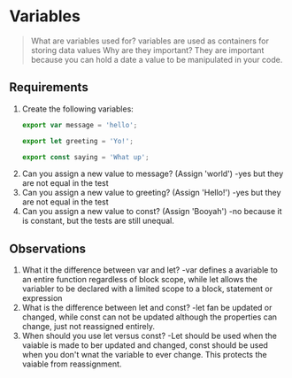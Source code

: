 # Variables

> What are variables used for? variables are used as containers for storing data values Why are they important? They are important because you can hold a date a value to be manipulated in your code.

## Requirements

1. Create the following variables:
    ```js
    export var message = 'hello';

    export let greeting = 'Yo!';

    export const saying = 'What up';
    ```
2. Can you assign a new value to message? (Assign 'world')
-yes but they are not equal in the test
3. Can you assign a new value to greeting? (Assign 'Hello!')
-yes but they are not equal in the test
4. Can you assign a new value to const? (Assign 'Booyah')
-no because it is constant, but the tests are still unequal.


## Observations

1. What it the difference between var and let? 
-var defines a avariable to an entire function regardless of block scope, while let allows the variabler to be declared with a limited scope to a block, statement or expression
2. What is the difference between let and const?
-let fan be updated or changed, while const can not be updated although the properties can change, just not reassigned entirely.
3. When should you use let versus const?
-Let should be used when the vaiable is made to ber updated and changed, const should be used when you don't wnat the variable to ever change. This protects the vaiable from reassignment. 